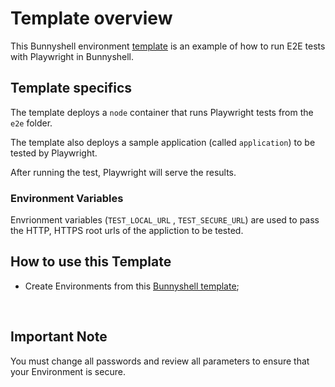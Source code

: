 # Template overview

This Bunnyshell environment [template](https://documentation.bunnyshell.com/docs/templates-what-are-templates) is an example of how to run E2E tests with Playwright in Bunnyshell.

## Template specifics

The template deploys a `node` container that runs Playwright tests from the `e2e` folder. 

The template also deploys a sample application (called `application`) to be tested by Playwright.

After running the test, Playwright will serve the results.

### Environment Variables

Envrionment variables (`TEST_LOCAL_URL` , `TEST_SECURE_URL`) are used to pass the HTTP, HTTPS root urls of the appliction to be tested.

## How to use this Template

- Create Environments from this [Bunnyshell template](https://documentation.bunnyshell.com/docs/templates-what-are-templates);

&nbsp;

## Important Note

You must change all passwords and review all parameters to ensure that your Environment is secure.
